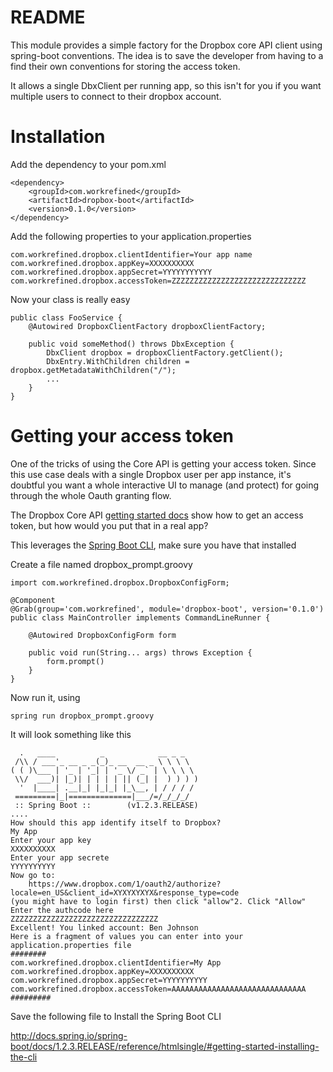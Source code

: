# README

This module provides a simple factory for the Dropbox core API client using spring-boot conventions. The idea is to 
save the developer from having to a find their own conventions for storing the access token.

It allows a single DbxClient per running app, so this isn't for you if you want multiple users to connect to their
dropbox account.


# Installation

Add the dependency to your pom.xml

    <dependency>
		<groupId>com.workrefined</groupId>
		<artifactId>dropbox-boot</artifactId>
		<version>0.1.0</version>
	</dependency>

Add the following properties to your application.properties

    com.workrefined.dropbox.clientIdentifier=Your app name
    com.workrefined.dropbox.appKey=XXXXXXXXXX
    com.workrefined.dropbox.appSecret=YYYYYYYYYYY
    com.workrefined.dropbox.accessToken=ZZZZZZZZZZZZZZZZZZZZZZZZZZZZZZ

Now your class is really easy

    public class FooService {
    	@Autowired DropboxClientFactory dropboxClientFactory;
    	
    	public void someMethod() throws DbxException {
    		DbxClient dropbox = dropboxClientFactory.getClient();
			DbxEntry.WithChildren children = dropbox.getMetadataWithChildren("/");	
    		...
    	}
    }

# Getting your access token

One of the tricks of using the Core API is getting your access token. Since this use case
deals with a single Dropbox user per app instance, it's doubtful you want a whole interactive 
UI to manage (and protect) for going through the whole Oauth granting flow.

The Dropbox Core API [getting started docs](https://www.dropbox.com/developers/core/start/java)
show how to get an access token, but how would you put that in a real app?

This leverages the [Spring Boot CLI](http://docs.spring.io/spring-boot/docs/current/reference/html/getting-started-installing-spring-boot.html#getting-started-installing-the-cli),
make sure you have that installed

Create a file named dropbox_prompt.groovy

	import com.workrefined.dropbox.DropboxConfigForm;
	
	@Component
	@Grab(group='com.workrefined', module='dropbox-boot', version='0.1.0')
	public class MainController implements CommandLineRunner {
	 
		@Autowired DropboxConfigForm form
		
		public void run(String... args) throws Exception {
			form.prompt()
		}
	}

Now run it, using

	spring run dropbox_prompt.groovy
	
It will look something like this

	
	
	  .   ____          _            __ _ _
	 /\\ / ___'_ __ _ _(_)_ __  __ _ \ \ \ \
	( ( )\___ | '_ | '_| | '_ \/ _` | \ \ \ \
	 \\/  ___)| |_)| | | | | || (_| |  ) ) ) )
	  '  |____| .__|_| |_|_| |_\__, | / / / /
	 =========|_|==============|___/=/_/_/_/
	 :: Spring Boot ::        (v1.2.3.RELEASE)
	....
	How should this app identify itself to Dropbox?
	My App
	Enter your app key
	XXXXXXXXXX
	Enter your app secrete
	YYYYYYYYYY
	Now go to: 
		https://www.dropbox.com/1/oauth2/authorize?locale=en_US&client_id=XYXYXYXYX&response_type=code
	(you might have to login first) then click "allow"2. Click "Allow"
	Enter the authcode here
	ZZZZZZZZZZZZZZZZZZZZZZZZZZZZZZZZZ
	Excellent! You linked account: Ben Johnson
	Here is a fragment of values you can enter into your application.properties file
	########
	com.workrefined.dropbox.clientIdentifier=My App
	com.workrefined.dropbox.appKey=XXXXXXXXXX
	com.workrefined.dropbox.appSecret=YYYYYYYYYY
	com.workrefined.dropbox.accessToken=AAAAAAAAAAAAAAAAAAAAAAAAAAAAAA
	#########

Save the following file to 
Install the Spring Boot CLI

http://docs.spring.io/spring-boot/docs/1.2.3.RELEASE/reference/htmlsingle/#getting-started-installing-the-cli